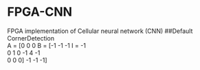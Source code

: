 # FPGA-CNN
FPGA implementation of Cellular neural network (CNN)
##Default
CornerDetection<br />
A = [0 0 0    B = [-1 -1 -1    I = -1  
     0 1 0         -1  4 -1  
     0 0 0]        -1 -1 -1]  
     
